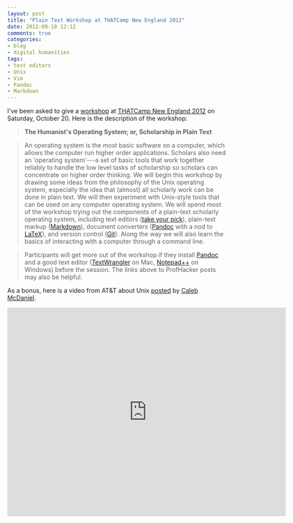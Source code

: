 ```yaml
---
layout: post
title: "Plain Text Workshop at THATCamp New England 2012"
date: 2012-09-18 12:12
comments: true
categories: 
- blog
- digital humanities
tags:
- text editors
- Unix
- Vim
- Pandoc
- Markdown
---
```


I've been asked to give a [workshop][] at [THATCamp New England 2012][]
on Saturday, October 20. Here is the description of the workshop:

<!--more-->

> **The Humanist's Operating System; or, Scholarship in Plain Text**

> An operating system is the most basic software on a computer, which
> allows the computer run higher order applications. Scholars also need
> an 'operating system'---a set of basic tools that work together
> reliably to handle the low level tasks of scholarship so scholars can
> concentrate on higher order thinking. We will begin this workshop by
> drawing some ideas from the philosophy of the Unix operating system,
> especially the idea that (almost) all scholarly work can be done in
> plain text. We will then experiment with Unix-style tools that can be
> used on any computer operating system. We will spend most of the
> workshop trying out the components of a plain-text scholarly operating
> system, including text editors ([take your pick][]), plain-text markup
> ([Markdown][]), document converters ([Pandoc][] with a nod to
> [LaTeX][]), and version control ([Git][]). Along the way we will also
> learn the basics of interacting with a computer through a command
> line.

> Participants will get more out of the workshop if they install
> [Pandoc][1] and a good text editor ([TextWrangler][] on Mac,
> [Notepad++][] on Windows) before the session. The links above to
> ProfHacker posts may also be helpful.

As a bonus, here is a video from AT&T about Unix [posted][] by [Caleb McDaniel][].

<iframe width="640" height="480"
src="http://www.youtube.com/embed/tc4ROCJYbm0" frameborder="0"
allowfullscreen></iframe>

  [workshop]: http://newengland2012.thatcamp.org/workshops/
  [THATCamp New England 2012]: http://newengland2012.thatcamp.org/
  [take your pick]: http://chronicle.com/blogs/profhacker/writing-power-tools-text-editors/38940
  [Markdown]: http://chronicle.com/blogs/profhacker/markdown-the-syntax-you-probably-already-know/35295
  [Pandoc]: http://chronicle.com/blogs/profhacker/pandoc-converts-all-your-text-documents/38700
  [LaTeX]: http://chronicle.com/blogs/profhacker/getting-started-with-latex/23092
  [Git]: http://chronicle.com/blogs/profhacker/a-gentle-introduction-to-version-control/23064
  [1]: http://johnmacfarlane.net/pandoc/
  [TextWrangler]: http://www.barebones.com/products/TextWrangler/
  [Notepad++]: http://notepad-plus-plus.org/
  [Caleb McDaniel]: http://wcm1.web.rice.edu/
  [posted]: http://clippings.tumblr.com/post/31161874236/at-t-archives-the-unix-operating-system-by
